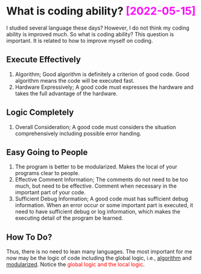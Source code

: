 # What is coding ability? <font color=magenta>[2022-05-15]</font>

I studied several language these days? However, I do not think my coding ability
is improved much. So what is coding ability? This question is important. It is
related to how to improve myself on coding.

## Execute Effectively

1. Algorithm; Good algorithm is definitely a criterion of good code. Good
   algorithm means the code will be executed fast. <span id = "al"></span>
2. Hardware Expressively; A good code must expresses the hardware and takes the
   full advantage of the hardware.

## Logic Completely

1. Overall Consideration; A good code must considers the situation
   comprehensively including possible error handing.

## Easy Going to People

1. The program is better to be modularized. Makes the local of your programs
   clear to people.<span id = "mo"></span>
2. Effective Comment Information; The comments do not need to be too much, but
   need to be effective. Comment when necessary in the important part of your
   code.
3. Sufficient Debug Information; A good code must has sufficient debug
   information. When an error occur or some important part is executed, it need
   to have sufficient debug or log information, which makes the executing detail
   of the program be learned.

## How To Do?

Thus, there is no need to lean many languages. The most important for me now may
be the logic of code including the global logic, i.e., [algorithm](#al) and
[modularized](#mo). Notice the <font color=red>global logic and the local
logic</font>.
